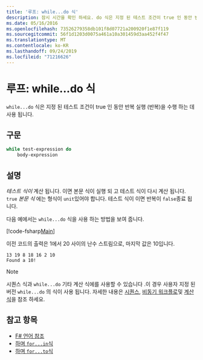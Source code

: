 ```yaml
---
title: '루프: while...do 식'
description: 잠시 시간을 확인 하세요. do 식은 지정 된 테스트 조건이 true 인 동안 반복 실행 (반복)을 수행 하는 데 사용 됩니다.
ms.date: 05/16/2016
ms.openlocfilehash: 73526279358db101f8d07721a200920f1e87f119
ms.sourcegitcommit: 56f1d1203d0075a461a10a301459d3aa452f4f47
ms.translationtype: MT
ms.contentlocale: ko-KR
ms.lasthandoff: 09/24/2019
ms.locfileid: "71216626"
---
```

# <a name="loops-whiledo-expression"></a>루프: while...do 식

`while...do` 식은 지정 된 테스트 조건이 true 인 동안 반복 실행 (반복)을 수행 하는 데 사용 됩니다.

## <a name="syntax"></a>구문

```fsharp
while test-expression do
    body-expression
```

## <a name="remarks"></a>설명

*테스트 식이* 계산 됩니다. 이면 본문 식이 실행 되 고 테스트 식이 다시 계산 됩니다. `true` *본문 식* 에는 형식이 `unit`있어야 합니다. 테스트 식이 이면 반복이 `false`종료 됩니다.

다음 예에서는 `while...do` 식을 사용 하는 방법을 보여 줍니다.

[!code-fsharp[Main](~/samples/snippets/fsharp/lang-ref-2/snippet5301.fs)]

이전 코드의 출력은 1에서 20 사이의 난수 스트림으로, 마지막 값은 10입니다.

```console
13 19 8 18 16 2 10
Found a 10!
```

> [!NOTE]
> 시퀀스 식과 `while...do` 기타 계산 식에를 사용할 수 있습니다 .이 경우 사용자 지정 된 버전 `while...do` 의 식이 사용 됩니다. 자세한 내용은 [시퀀스](sequences.md), [비동기 워크플로](asynchronous-workflows.md)및 [계산 식](computation-expressions.md)을 참조 하세요.

## <a name="see-also"></a>참고 항목

- [F# 언어 참조](index.md)
- [하며 `for...in`식](loops-for-in-expression.md)
- [하며 `for...to`식](loops-for-to-expression.md)
